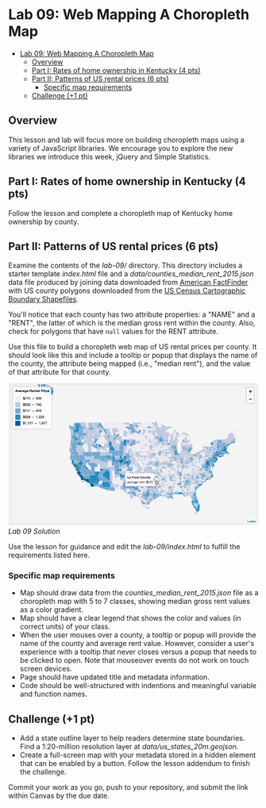 # Lab 09: Web Mapping A Choropleth Map

<!-- TOC -->

- [Lab 09: Web Mapping A Choropleth Map](#lab-09-web-mapping-a-choropleth-map)
    - [Overview](#overview)
    - [Part I: Rates of home ownership in Kentucky (4 pts)](#part-i-rates-of-home-ownership-in-kentucky-4-pts)
    - [Part II: Patterns of US rental prices (6 pts)](#part-ii-patterns-of-us-rental-prices-6-pts)
        - [Specific map requirements](#specific-map-requirements)
    - [Challenge (+1 pt)](#challenge-1-pt)

<!-- /TOC -->

## Overview

This lesson and lab will focus more on building choropleth maps using a variety of JavaScript libraries. We encourage you to explore the new libraries we introduce this week, jQuery and Simple Statistics.

## Part I: Rates of home ownership in Kentucky (4 pts)

Follow the lesson and complete a choropleth map of Kentucky home ownership by county.

## Part II: Patterns of US rental prices (6 pts)

Examine the contents of the *lab-09/* directory. This directory includes a starter template *index.html* file and a *data/counties_median_rent_2015.json* data file produced by joining data downloaded from [American FactFinder](https://factfinder.census.gov) with US county polygons downloaded from the [US Census Cartographic Boundary Shapefiles](https://www.census.gov/geo/maps-data/data/cbf/cbf_counties.html).

You'll notice that each county has two attribute properties: a "NAME" and a "RENT", the latter of which is the median gross rent within the county. Also, check for polygons that have `null` values for the RENT attribute.

Use this file to build a choropleth web map of US rental prices per county. It should look like this and include a tooltip or popup that displays the name of the county, the attribute being mapped (i.e., "median rent"), and the value of that attribute for that county.

![Lab 09 solution](graphics/solution.gif)
*Lab 09 Solution*

Use the lesson for guidance and edit the *lab-09/index.html* to fulfill the requirements listed here.

### Specific map requirements

* Map should draw data from the *counties_median_rent_2015.json* file as a choropleth map with 5 to 7 classes, showing median gross rent values as a color gradient.
* Map should have a clear legend that shows the color and values (in correct units) of your class.
* When the user mouses over a county, a tooltip or popup will provide the name of the county and average rent value. However, consider a user's experience with a tooltip that never closes versus a popup that needs to be clicked to open. Note that mouseover events do not work on touch screen devices.
* Page should have updated title and metadata information.
* Code should be well-structured with indentions and meaningful variable and function names.

## Challenge (+1 pt)

* Add a state outline layer to help readers determine state boundaries. Find a 1:20-million resolution layer at *data/us_states_20m.geojson*.
* Create a full-screen map with your metadata stored in a hidden element that can be enabled by a button. Follow the lesson addendum to finish the challenge.

Commit your work as you go, push to your repository, and submit the link within Canvas by the due date.
